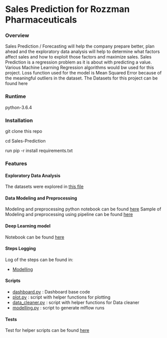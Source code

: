 # Sales Prediction for Rozzman Pharmaceuticals


### Overview
Sales Prediction / Forecasting will help the company prepare better, plan ahead and the exploratory data analysis will help to determine what factors affect sales and how to exploit those factors and maximize sales.
Sales Prediction is a regression problem as it is about with predicting a value. Various Machine Learning Regression algorithms would bw used for this project.
Loss function used for the model is Mean Squared Error because of the meaningful outliers in the dataset. 
The Datasets for this project can be found here 

### Runtime
python-3.6.4

### Installation
git clone this repo

cd Sales-Prediction

run pip -r install requirements.txt

### Features
#### Exploratory Data Analysis
The datasets were explored in [this file](../main/notebooks/Exploratory-Analysis.ipynb)

#### Data Modeling and Preprocessing
Modeling and preprocessing python notebook can be found [here](../main/notebooks/Modelling.ipynb)
Sample of Modeling and preprocessing using pipeline can be found [here](../main/notebooks/modelling-pipeline.ipynb)

#### Deep Learning model
Notebook can be found [here](../main/notebooks/deepLearningModel.ipynb)

#### Steps Logging
Log of the steps can be found in:
  * [Modelling](../main/notebooks/modellingSteps.log)

#### Scripts
  * [dashboard.py](../main/scripts/dashboard.py) : Dashboard base code
  * [plot.py](../main/scripts/plot.py) : script with helper functions for plotting 
  * [data_cleaner.py](../main/scripts/data_cleaner.py) : script with helper functions for Data cleaner
  * [modelling.py](../main/scripts/modelling.py) : script to generate mlflow runs
  
#### Tests
Test for helper scripts can be found [here](../main/tests/test_data_cleaner.py)
